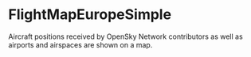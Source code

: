 # FlightMapEuropeSimple
Aircraft positions received by OpenSky Network contributors as well as airports and airspaces are shown on a map.
